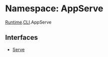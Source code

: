 # Namespace: AppServe

[Runtime](dxos_config.defs.Runtime.md).[CLI](dxos_config.defs.Runtime.CLI.md).AppServe

## Interfaces

- [Serve](../interfaces/dxos_config.defs.Runtime.CLI.AppServe.Serve.md)
